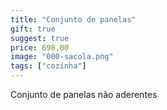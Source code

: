 ```yaml
---
title: "Conjunto de panelas"
gift: true
suggest: true
price: 698,00
image: "000-sacola.png"
tags: ["cozinha"]
---
```


Conjunto de panelas não aderentes